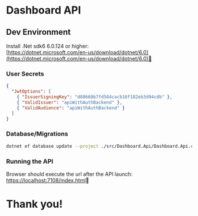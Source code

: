 # Dashboard API

## Dev Environment

Install .Net sdk6 6.0.124 or higher:  
[https://dotnet.microsoft.com/en-us/download/dotnet/6.0](https://dotnet.microsoft.com/en-us/download/dotnet/6.0)📌

### User Secrets

```json
{
  "JwtOptions": [
    { "IssuerSigningKey": "d88660b7fd584cacb16f182eb3d94cdb" },
    { "ValidIssuer": "apiWithAuthBackend" },
    { "ValidAudience": "apiWithAuthBackend" }
  ]
}
```
### Database/Migrations

```bash
dotnet ef database update --project ./src/Dashboard.Api/Dashboard.Api.csproj
```

### Running the API

Browser should execute the url after the API launch:
[https://localhost:7108/index.html](https://localhost:7108/index.html)📌

# **Thank you!**